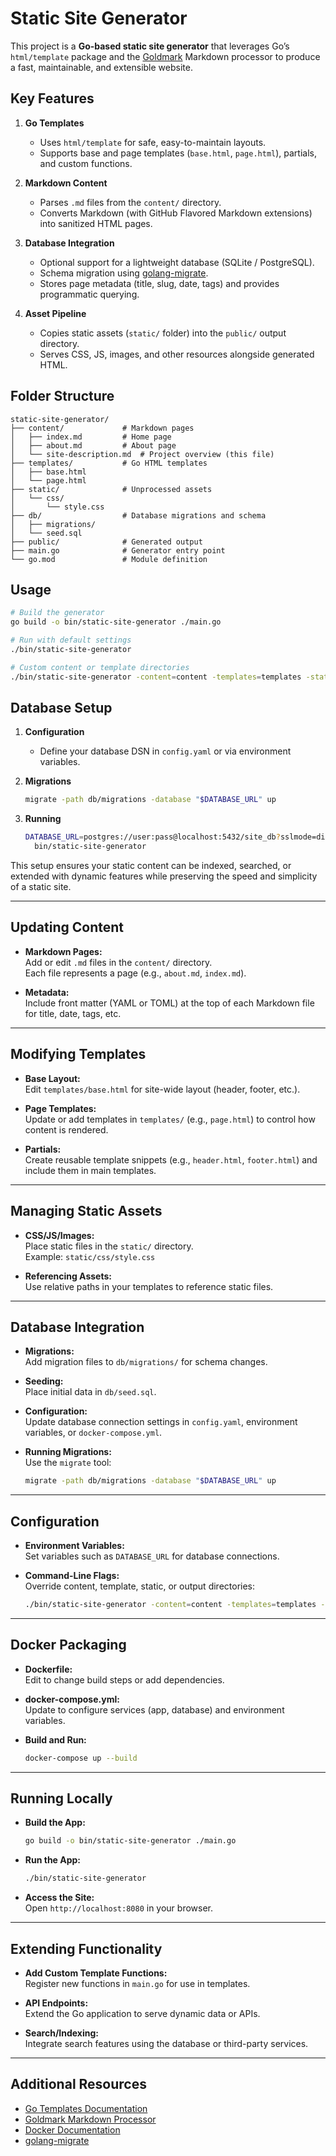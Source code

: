 
# Static Site Generator

This project is a **Go-based static site generator** that leverages Go’s `html/template` package and the [Goldmark](https://github.com/yuin/goldmark) Markdown processor to produce a fast, maintainable, and extensible website.

## Key Features

1. **Go Templates**

   * Uses `html/template` for safe, easy-to-maintain layouts.
   * Supports base and page templates (`base.html`, `page.html`), partials, and custom functions.

2. **Markdown Content**

   * Parses `.md` files from the `content/` directory.
   * Converts Markdown (with GitHub Flavored Markdown extensions) into sanitized HTML pages.

3. **Database Integration**

   * Optional support for a lightweight database (SQLite / PostgreSQL).
   * Schema migration using [golang-migrate](https://github.com/golang-migrate/migrate).
   * Stores page metadata (title, slug, date, tags) and provides programmatic querying.

4. **Asset Pipeline**

   * Copies static assets (`static/` folder) into the `public/` output directory.
   * Serves CSS, JS, images, and other resources alongside generated HTML.

## Folder Structure

```text
static-site-generator/
├── content/             # Markdown pages
│   ├── index.md         # Home page
│   ├── about.md         # About page
│   └── site-description.md  # Project overview (this file)
├── templates/           # Go HTML templates
│   ├── base.html
│   └── page.html
├── static/              # Unprocessed assets
│   └── css/
│       └── style.css
├── db/                  # Database migrations and schema
│   ├── migrations/
│   └── seed.sql
├── public/              # Generated output
├── main.go              # Generator entry point
└── go.mod               # Module definition
```

## Usage

```bash
# Build the generator
go build -o bin/static-site-generator ./main.go

# Run with default settings
./bin/static-site-generator

# Custom content or template directories
./bin/static-site-generator -content=content -templates=templates -static=static -out=public
```

## Database Setup

1. **Configuration**

   * Define your database DSN in `config.yaml` or via environment variables.

2. **Migrations**

   ```bash
   migrate -path db/migrations -database "$DATABASE_URL" up
   ```

3. **Running**

   ```bash
   DATABASE_URL=postgres://user:pass@localhost:5432/site_db?sslmode=disable \
     bin/static-site-generator
   ```

This setup ensures your static content can be indexed, searched, or extended with dynamic features while preserving the speed and simplicity of a static site.

---

## Updating Content

* **Markdown Pages:**  
  Add or edit `.md` files in the `content/` directory.  
  Each file represents a page (e.g., `about.md`, `index.md`).

* **Metadata:**  
  Include front matter (YAML or TOML) at the top of each Markdown file for title, date, tags, etc.

---

## Modifying Templates

* **Base Layout:**  
  Edit `templates/base.html` for site-wide layout (header, footer, etc.).

* **Page Templates:**  
  Update or add templates in `templates/` (e.g., `page.html`) to control how content is rendered.

* **Partials:**  
  Create reusable template snippets (e.g., `header.html`, `footer.html`) and include them in main templates.

---

## Managing Static Assets

* **CSS/JS/Images:**  
  Place static files in the `static/` directory.  
  Example: `static/css/style.css`

* **Referencing Assets:**  
  Use relative paths in your templates to reference static files.

---

## Database Integration

* **Migrations:**  
  Add migration files to `db/migrations/` for schema changes.

* **Seeding:**  
  Place initial data in `db/seed.sql`.

* **Configuration:**  
  Update database connection settings in `config.yaml`, environment variables, or `docker-compose.yml`.

* **Running Migrations:**  
  Use the `migrate` tool:

  ```sh
  migrate -path db/migrations -database "$DATABASE_URL" up
  ```

---

## Configuration

* **Environment Variables:**  
  Set variables such as `DATABASE_URL` for database connections.

* **Command-Line Flags:**  
  Override content, template, static, or output directories:

  ```sh
  ./bin/static-site-generator -content=content -templates=templates -static=static -out=public
  ```

---

## Docker Packaging

* **Dockerfile:**  
  Edit to change build steps or add dependencies.

* **docker-compose.yml:**  
  Update to configure services (app, database) and environment variables.

* **Build and Run:**

  ```sh
  docker-compose up --build
  ```

---

## Running Locally

* **Build the App:**

  ```sh
  go build -o bin/static-site-generator ./main.go
  ```

* **Run the App:**

  ```sh
  ./bin/static-site-generator
  ```

* **Access the Site:**  
  Open `http://localhost:8080` in your browser.

---

## Extending Functionality

* **Add Custom Template Functions:**  
  Register new functions in `main.go` for use in templates.

* **API Endpoints:**  
  Extend the Go application to serve dynamic data or APIs.

* **Search/Indexing:**  
  Integrate search features using the database or third-party services.

---

## Additional Resources

* [Go Templates Documentation](https://pkg.go.dev/html/template)
* [Goldmark Markdown Processor](https://github.com/yuin/goldmark)
* [Docker Documentation](https://docs.docker.com/)
* [golang-migrate](https://github.com/golang-migrate/migrate)
